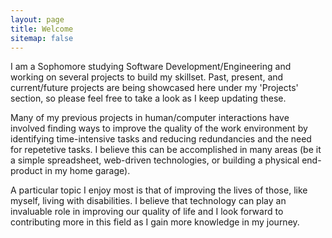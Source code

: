 ```yaml
---
layout: page
title: Welcome
sitemap: false
---
```

I am a Sophomore studying Software Development/Engineering and working on several projects to build my skillset. Past, present, and current/future projects are being showcased here under my 'Projects' section, so please feel free to take a look as I keep updating these.

Many of my previous projects in human/computer interactions have involved finding ways to improve the quality of the work environment by identifying time-intensive tasks and reducing redundancies and the need for repetetive tasks. I believe this can be accomplished in many areas (be it a simple spreadsheet, web-driven technologies, or building a physical end-product in my home garage).

A particular topic I enjoy most is that of improving the lives of those, like myself, living with disabilities. I believe that technology can play an invaluable role in improving our quality of life and I look forward to contributing more in this field as I gain more knowledge in my journey.